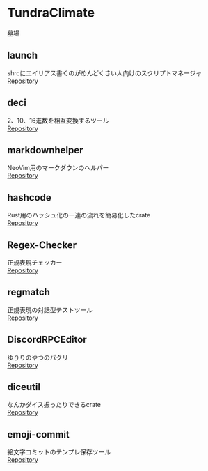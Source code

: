 # TundraClimate

墓場

## launch

shrcにエイリアス書くのがめんどくさい人向けのスクリプトマネージャ  
[Repository](https://github.com/TundraClimate/launch)

## deci

2、10、16進数を相互変換するツール  
[Repository](https://github.com/TundraClimate/deci)

## markdownhelper

NeoVim用のマークダウンのヘルパー  
[Repository](https://github.com/TundraClimate/markdownhelper)

## hashcode

Rust用のハッシュ化の一連の流れを簡易化したcrate  
[Repository](https://github.com/TundraClimate/hashcode)

## Regex-Checker

正規表現チェッカー  
[Repository](https://github.com/TundraClimate/Regex-Checker)

## regmatch

正規表現の対話型テストツール  
[Repository](https://github.com/TundraClimate/regmatch)

## DiscordRPCEditor

ゆりりのやつのパクリ  
[Repository](https://github.com/TundraClimate/DiscordRPCEditor)

## diceutil

なんかダイス振ったりできるcrate  
[Repository](https://github.com/TundraClimate/diceutil)

## emoji-commit

絵文字コミットのテンプレ保存ツール  
[Repository](https://github.com/TundraClimate/emoji-commit)
